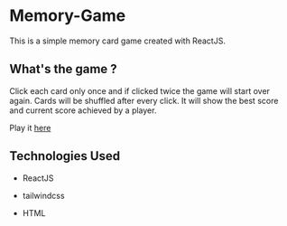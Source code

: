 # Memory-Game

This is a simple memory card game created with ReactJS.

## What's the game ?

Click each card only once and if clicked twice the game will start over again. Cards will be shuffled after every click. It will show the best score and current score achieved by a player.

Play it [here](https://sneharatnani.github.io/memory-game/)

## Technologies Used

- ReactJS

- tailwindcss

- HTML
